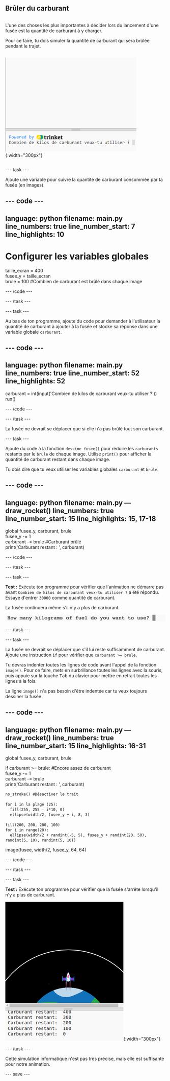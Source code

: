 ## Brûler du carburant

<div style="display: flex; flex-wrap: wrap">
<div style="flex-basis: 200px; flex-grow: 1; margin-right: 15px;">

L'une des choses les plus importantes à décider lors du lancement d'une fusée est la quantité de carburant à y charger. 

Pour ce faire, tu dois simuler la quantité de carburant qui sera brûlée pendant le trajet.
</div>

![Le programme avec une question dans la zone de sortie demandant la quantité de carburant nécessaire.](images/burn_question_full.png){:width="300px"}

</div>

--- task ---

Ajoute une variable pour suivre la quantité de carburant consommée par ta fusée (en images).

--- code ---
---
language: python filename: main.py line_numbers: true line_number_start: 7
line_highlights: 10
---

# Configurer les variables globales
taille_ecran = 400   
fusee_y = taille_ecran  
brule = 100 #Combien de carburant est brûlé dans chaque image

--- /code ---

--- /task ---


--- task ---

Au bas de ton programme, ajoute du code pour demander à l'utilisateur la quantité de carburant à ajouter à la fusée et stocke sa réponse dans une variable globale `carburant`.

--- code ---
---
language: python filename: main.py line_numbers: true line_number_start: 52
line_highlights: 52
---

carburant = int(input('Combien de kilos de carburant veux-tu utiliser ?'))   
run()

--- /code ---

--- /task ---

La fusée ne devrait se déplacer que si elle n'a pas brûlé tout son carburant.

--- task ---

Ajoute du code à la fonction `dessine_fusee()` pour réduire les `carburants` restants par le `brule` de chaque image. Utilise `print()` pour afficher la quantité de carburant restant dans chaque image.

Tu dois dire que tu veux utiliser les variables globales `carburant` et `brule`.

--- code ---
---
language: python filename: main.py — draw_rocket() line_numbers: true line_number_start: 15
line_highlights: 15, 17-18
---

  global fusee_y, carburant, brule   
fusee_y -= 1   
carburant -= brule #Carburant brûlé   
print('Carburant restant : ', carburant)

--- /code ---

--- /task ---

--- task ---

**Test :** Exécute ton programme pour vérifier que l'animation ne démarre pas avant `Combien de kilos de carburant veux-tu utiliser ?` a été répondu. Essaye d'entrer `30000` comme quantité de carburant.

La fusée continuera même s'il n'y a plus de carburant.

![Le programme avec une question dans la zone de sortie demandant combien de carburant est nécessaire.](images/burn_question.png)

--- /task ---

--- task ---

La fusée ne devrait se déplacer que s'il lui reste suffisamment de carburant. Ajoute une instruction `if` pour vérifier que `carburant >= brule`.

Tu devras indenter toutes les lignes de code avant l'appel de la fonction `image()`. Pour ce faire, mets en surbrillance toutes les lignes avec la souris, puis appuie sur la touche <kbd>Tab</kbd> du clavier pour mettre en retrait toutes les lignes à la fois.

La ligne `image()` n'a pas besoin d'être indentée car tu veux toujours dessiner la fusée.

--- code ---
---
language: python filename: main.py — draw_rocket() line_numbers: true line_number_start: 15
line_highlights: 16-31
---

  global fusee_y, carburant, brule

  if carburant >= brule: #Encore assez de carburant   
fusee_y -= 1   
carburant -= brule   
print('Carburant restant : ', carburant)   

    no_stroke() #Désactiver le trait   
    
    for i in la plage (25):   
      fill(255, 255 - i*10, 0)   
      ellipse(width/2, fusee_y + i, 8, 3)    
    
    fill(200, 200, 200, 100)   
    for i in range(20):   
      ellipse(width/2 + randint(-5, 5), fusee_y + randint(20, 50), randint(5, 10), randint(5, 10))

  image(fusee, width/2, fusee_y, 64, 64)

--- /code ---

--- /task ---

--- task ---

**Test :** Exécute ton programme pour vérifier que la fusée s'arrête lorsqu'il n'y a plus de carburant.

![Image d'une fusée au milieu de l'écran avec la mention "Carburant restant : 0".](images/burn_empty.png){:width="300px"}

--- /task ---

Cette simulation informatique n'est pas très précise, mais elle est suffisante pour notre animation.

--- save ---

